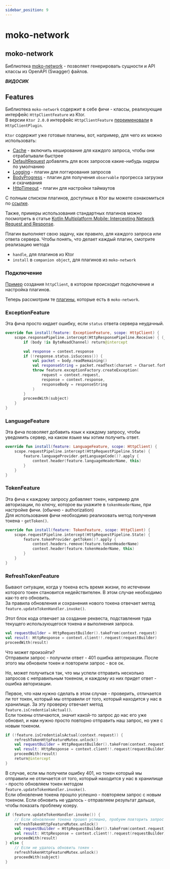 ```yaml
---
sidebar_position: 9
---
```


# moko-network

## moko-network
Библиотека [moko-network](https://github.com/icerockdev/moko-network) - позволяет генерировать сущности и API классы из OpenAPI (Swagger) файлов. 

***ВИДОСИК***

## Features
Библиотека `moko-network` содержит в себе фичи - классы, реализующие интерфейс `HttpClientFeature` из Ktor.  
В версии `Ktor 2.0.0` интерфейс `HttpClientFeature` [переименовали](https://ktor.io/docs/migrating-2.html#feature-plugin-client) в `HttpClientPlugin`.

`Ktor` содержит уже готовые плагины, вот, например, для чего их можно использовать:
- [Cache](https://github.com/ktorio/ktor/tree/main/ktor-client/ktor-client-core/common/src/io/ktor/client/plugins/cache) - включить кеширование для каждого запроса, чтобы они отрабатывали быстрее
- [DefaultRequest](https://ktor.io/docs/default-request.html) добавлять для всех запросов какие-нибудь хидеры по умолчанию
- [Logging](https://ktor.io/docs/client-logging.html) - плагин для логгирования запросов
- [BodyProgress](https://github.com/ktorio/ktor/blob/main/ktor-client/ktor-client-core/common/src/io/ktor/client/plugins/BodyProgress.kt) - плагин для получения `observable` прогресса загрузки и скачивания
- [HttpTimeout](https://github.com/ktorio/ktor/blob/main/ktor-client/ktor-client-core/common/src/io/ktor/client/plugins/HttpTimeout.kt) - плагин для настройки таймаутов

С полным списком плагинов, доступных в Ktor вы можете ознакомиться по [ссылке](https://github.com/ktorio/ktor/tree/main/ktor-client/ktor-client-core/common/src/io/ktor/client/plugins).  

Также, примеры использования стандартных плагинов можно посмотреть в статье [Kotlin Multiplatform Mobile: Intercepting Network Request and Response](https://yusufabd.medium.com/kotlin-multiplatform-mobile-intercepting-network-request-and-response-6805a79b4699).

Плагин выполняет свою задачу, как правило, для каждого запроса или ответа сервера. Чтобы понять, что делает каждый плагин, смотрите реализацию метода
- `handle`, для плагинов из Ktor
- `install` в `companion object`, для плагинов из `moko-network`

### Подключение
[Пример](https://github.com/icerockdev/moko-network/blob/0f8459ff2d51c6b7cade0cadd6d11066b7a55d60/sample/mpp-library/src/commonMain/kotlin/com/icerockdev/library/TestViewModel.kt#L40) создания `httpClient`, в котором происходит подключение и настройка плагинов.

Теперь рассмотрим те [плагины](https://github.com/icerockdev/moko-network/tree/master/network/src/commonMain/kotlin/dev/icerock/moko/network/features), которые есть в `moko-network`.

### ExceptionFeature
Эта фича просто кидает ошибку, если `status` ответа сервера неудачный. 
```kotlin
override fun install(feature: ExceptionFeature, scope: HttpClient) {
    scope.responsePipeline.intercept(HttpResponsePipeline.Receive) { (_, body) ->
        if (body !is ByteReadChannel) return@intercept

        val response = context.response
        if (!response.status.isSuccess()) {
            val packet = body.readRemaining()
            val responseString = packet.readText(charset = Charset.forName("UTF-8"))
            throw feature.exceptionFactory.createException(
                request = context.request,
                response = context.response,
                responseBody = responseString
            )
        }
        proceedWith(subject)
    }
}
```

### LanguageFeature
Эта фича позволяет добавить язык к каждому запросу, чтобы уведомить сервер, на каком языке мы хотим получить ответ.
```kotlin
override fun install(feature: LanguageFeature, scope: HttpClient) {
    scope.requestPipeline.intercept(HttpRequestPipeline.State) {
        feature.languageProvider.getLanguageCode()?.apply {
            context.header(feature.languageHeaderName, this)
        }
    }
}
```

### TokenFeature
Эта фича к каждому запросу добавляет токен, например для авторизации, по ключу, которое вы укажите в `tokenHeaderName`, при настройке фичи. (обычно - authorization)    
Для использования фичи необходимо реализовать метод получения токена - `getToken()`.
```kotlin
override fun install(feature: TokenFeature, scope: HttpClient) {
    scope.requestPipeline.intercept(HttpRequestPipeline.State) {
        feature.tokenProvider.getToken()?.apply {
            context.headers.remove(feature.tokenHeaderName)
            context.header(feature.tokenHeaderName, this)
        }
    }
}
```

### RefreshTokenFeature
Бывают ситуации, когда у токена есть время жизни, по истечении которого токен становится недействителен. В этом случае необходимо как-то его обновить.  
За правила обновления и сохранения нового токена отвечает метод `feature.updateTokenHandler.invoke()`.  

Этот блок кода отвечает за создание реквеста, подставления туда текущего использующегося токена и выполнения запроса.
```kotlin
val requestBuilder = HttpRequestBuilder().takeFrom(context.request)
val result: HttpResponse = context.client!!.request(requestBuilder)
proceedWith(result)
```

Что может произойти?  
Отправили запрос - получили ответ - 401 ошибка авторизации. После этого мы обновили токен и повторили запрос - все ок.

Но, может получиться так, что мы успели отправить несколько запросов с неправильным токеном, и каждому из них придет ответ - ошибка авторизации. 

Первое, что нам нужно сделать в этом случае - проверить, отличается ли тот токен, который мы отправили от того, который находится у нас в хранилище. За эту проверку отвечает метод `feature.isCredentialsActual()`.  
Если токены отличаются, значит какой-то запрос до нас его уже обновил, и нам нужно просто повторно отправить наш запрос, но уже с новым токеном.
```kotlin
if (!feature.isCredentialsActual(context.request)) {
    refreshTokenHttpFeatureMutex.unlock()
    val requestBuilder = HttpRequestBuilder().takeFrom(context.request)
    val result: HttpResponse = context.client!!.request(requestBuilder)
    proceedWith(result)
    return@intercept
}
```
В случае, если мы получили ошибку 401, но токен который мы отправили не отличается от того, который находится у нас в хранилище - просто обновляем токен методом `feature.updateTokenHandler.invoke()`.  
Если обновление токена прошло успешно - повторяем запрос с новым токеном. Если обновить не удалось - отправляем результат дальше, чтобы показать проблему юзеру.
```kotlin
if (feature.updateTokenHandler.invoke()) {
    // Если обновление токена прошел успешно, пробуем повторить запрос
    refreshTokenHttpFeatureMutex.unlock()
    val requestBuilder = HttpRequestBuilder().takeFrom(context.request)
    val result: HttpResponse = context.client!!.request(requestBuilder)
    proceedWith(result)
} else {
    // Если не удалось обновить токен - 
    refreshTokenHttpFeatureMutex.unlock()
    proceedWith(subject)
}
```
